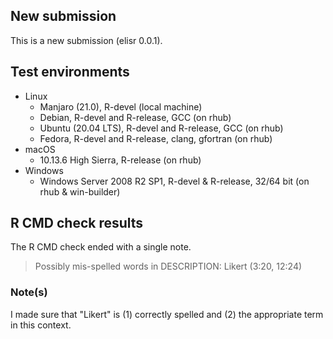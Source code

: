 ## New submission 

This is a new submission (elisr 0.0.1).

## Test environments

- Linux
  - Manjaro (21.0), R-devel (local machine)
  - Debian, R-devel and R-release, GCC (on rhub)
  - Ubuntu (20.04 LTS), R-devel and R-release, GCC (on rhub)
  - Fedora, R-devel and R-release, clang, gfortran (on rhub)
- macOS 
  - 10.13.6 High Sierra, R-release (on rhub)
- Windows 
  - Windows Server 2008 R2 SP1, R-devel & R-release, 32/64 bit (on rhub &
  win-builder)

## R CMD check results

The R CMD check ended with a single note.

> Possibly mis-spelled words in DESCRIPTION: 
Likert (3:20, 12:24)

### Note(s)

I made sure that "Likert" is (1) correctly spelled and (2) the appropriate term
in this context.
